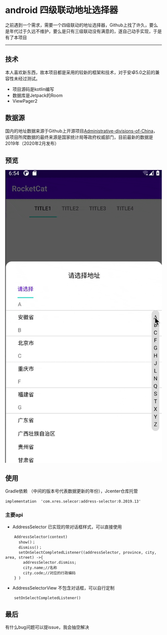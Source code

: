# android 四级联动地址选择器
之前遇到一个需求，需要一个四级联动的地址选择器，Github上找了许久，要么是年代过于久远不维护，要么是只有三级联动没有满意的，遂自己动手实现，于是有了本项目

-------
## 技术
本人喜欢新东西，故本项目都是采用的较新的框架和技术，对于安卓5.0之前的兼容性未经过测试。
* 项目源码是kotlin编写
* 数据库是Jetpack的Room
* ViewPager2

## 数据源
国内的地址数据来源于Github上开源项目[Administrative-divisions-of-China](https://github.com/modood/Administrative-divisions-of-China#administrative-divisions-of-china)，该项目所爬数据的最终来源是国家统计局等政府权威部门，目前最新的数据是2019年（2020年2月发布）
## 预览
![QQ20201107-185553-HD](https://raw.githubusercontent.com/MoonRiser/images/master/20201107190129.jpg)


## 使用
Gradle依赖 （中间的版本号代表数据更新的年份），Jcenter仓库托管

`implementation  'com.xres.selecor:address-selector:0.2019.13'`

### 主要api
* AddressSelector 已实现的带对话框样式，可以直接使用
    
```
    AddressSelector(context) 
      show()；
      dismiss()；
      setOnSelectCompletedListener((addressSelector, province, city, area, street) ->{
        addressSelector.dismiss;
        city.name;//名称
        city.code;//对应的行政编码
    } )
```
* AddressSelectorView 不包含对话框，可以自行定制

```
    setOnSelectCompletedListener()
```

## 最后
有什么bug问题可以提issue，我会抽空解决
